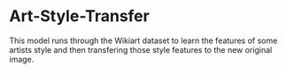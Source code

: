 # Art-Style-Transfer
This model runs through the Wikiart dataset to learn the features of some artists style and then transfering those style features to the new original image.
